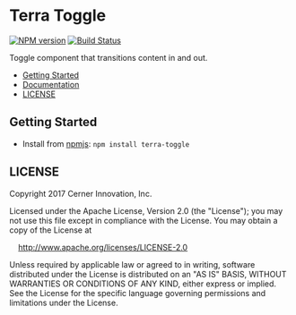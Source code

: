 # Terra Toggle


[![NPM version](https://badgen.net/npm/v/terra-toggle)](https://www.npmjs.org/package/terra-toggle)
[![Build Status](https://badgen.net/travis/cerner/terra-core)](https://travis-ci.org/cerner/terra-core)

Toggle component that transitions content in and out.

- [Getting Started](#getting-started)
- [Documentation](https://github.com/cerner/terra-core/tree/master/packages/terra-toggle/docs)
- [LICENSE](#license)

## Getting Started

- Install from [npmjs](https://www.npmjs.com): `npm install terra-toggle`

## LICENSE

Copyright 2017 Cerner Innovation, Inc.

Licensed under the Apache License, Version 2.0 (the "License"); you may not use this file except in compliance with the License. You may obtain a copy of the License at

&nbsp;&nbsp;&nbsp;&nbsp;http://www.apache.org/licenses/LICENSE-2.0

Unless required by applicable law or agreed to in writing, software distributed under the License is distributed on an "AS IS" BASIS, WITHOUT WARRANTIES OR CONDITIONS OF ANY KIND, either express or implied. See the License for the specific language governing permissions and limitations under the License.
